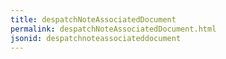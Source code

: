 ```yaml
---
title: despatchNoteAssociatedDocument
permalink: despatchNoteAssociatedDocument.html
jsonid: despatchnoteassociateddocument
---
```

